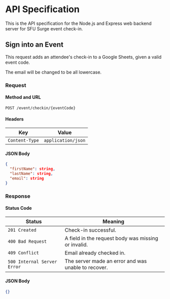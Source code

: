 # API Specification

This is the API specification for the Node.js and Express web backend server for SFU Surge event check-in.

## Sign into an Event

This request adds an attendee's check-in to a Google Sheets, given a valid event code.

The email will be changed to be all lowercase.

### Request

#### Method and URL

```
POST /event/checkin/{eventCode}
```

#### Headers

Key | Value
--- | ---
`Content-Type` | `application/json`


#### JSON Body

```json
{
  "firstName": string,
  "lastName": string,
  "email": string
}
```

### Response

#### Status Code

Status | Meaning
 --- | ---
`201 Created` | Check-in successful.
`400 Bad Request` | A field in the request body was missing or invalid.
`409 Conflict` | Email already checked in.
`500 Internal Server Error` | The server made an error and was unable to recover.

#### JSON Body

```json
{}
```
